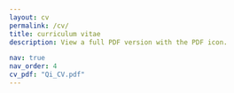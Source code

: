 ```yaml
---
layout: cv
permalink: /cv/
title: curriculum vitae
description: View a full PDF version with the PDF icon.

nav: true
nav_order: 4
cv_pdf: "Qi_CV.pdf"
---
```

